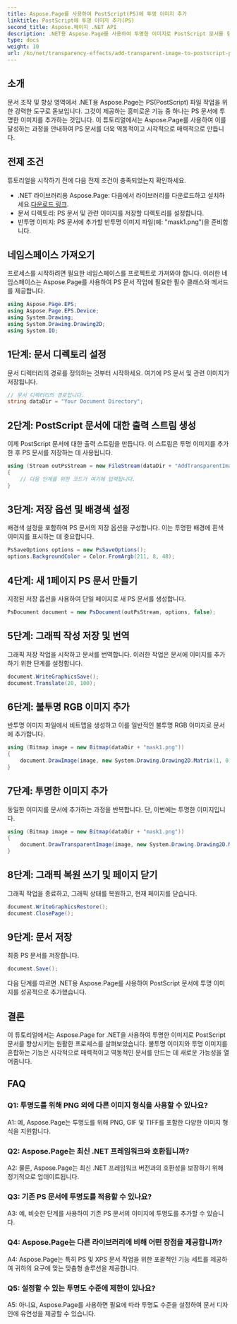 ```yaml
---
title: Aspose.Page를 사용하여 PostScript(PS)에 투명 이미지 추가
linktitle: PostScript에 투명 이미지 추가(PS)
second_title: Aspose.페이지 .NET API
description: .NET용 Aspose.Page를 사용하여 투명한 이미지로 PostScript 문서를 향상하세요. 역동적이고 시각적으로 매력적인 결과를 얻으려면 단계별 가이드를 따르세요.
type: docs
weight: 10
url: /ko/net/transparency-effects/add-transparent-image-to-postscript-ps/
---
```

## 소개

문서 조작 및 향상 영역에서 .NET용 Aspose.Page는 PS(PostScript) 파일 작업을 위한 강력한 도구로 돋보입니다. 그것이 제공하는 흥미로운 기능 중 하나는 PS 문서에 투명한 이미지를 추가하는 것입니다. 이 튜토리얼에서는 Aspose.Page를 사용하여 이를 달성하는 과정을 안내하여 PS 문서를 더욱 역동적이고 시각적으로 매력적으로 만듭니다.

## 전제 조건

튜토리얼을 시작하기 전에 다음 전제 조건이 충족되었는지 확인하세요.

-  .NET 라이브러리용 Aspose.Page: 다음에서 라이브러리를 다운로드하고 설치하세요.[다운로드 링크](https://releases.aspose.com/page/net/).
- 문서 디렉토리: PS 문서 및 관련 이미지를 저장할 디렉토리를 설정합니다.
- 반투명 이미지: PS 문서에 추가할 반투명 이미지 파일(예: "mask1.png")을 준비합니다.

## 네임스페이스 가져오기

프로세스를 시작하려면 필요한 네임스페이스를 프로젝트로 가져와야 합니다. 이러한 네임스페이스는 Aspose.Page를 사용하여 PS 문서 작업에 필요한 필수 클래스와 메서드를 제공합니다.

```csharp
using Aspose.Page.EPS;
using Aspose.Page.EPS.Device;
using System.Drawing;
using System.Drawing.Drawing2D;
using System.IO;
```

## 1단계: 문서 디렉토리 설정

문서 디렉터리의 경로를 정의하는 것부터 시작하세요. 여기에 PS 문서 및 관련 이미지가 저장됩니다.

```csharp
// 문서 디렉터리의 경로입니다.
string dataDir = "Your Document Directory";
```

## 2단계: PostScript 문서에 대한 출력 스트림 생성

이제 PostScript 문서에 대한 출력 스트림을 만듭니다. 이 스트림은 투명 이미지를 추가한 후 PS 문서를 저장하는 데 사용됩니다.

```csharp
using (Stream outPsStream = new FileStream(dataDir + "AddTransparentImage_outPS.ps", FileMode.Create))
{
    // 다음 단계를 위한 코드가 여기에 입력됩니다.
}
```

## 3단계: 저장 옵션 및 배경색 설정

배경색 설정을 포함하여 PS 문서의 저장 옵션을 구성합니다. 이는 투명한 배경에 흰색 이미지를 표시하는 데 중요합니다.

```csharp
PsSaveOptions options = new PsSaveOptions();
options.BackgroundColor = Color.FromArgb(211, 8, 48);
```

## 4단계: 새 1페이지 PS 문서 만들기

지정된 저장 옵션을 사용하여 단일 페이지로 새 PS 문서를 생성합니다.

```csharp
PsDocument document = new PsDocument(outPsStream, options, false);
```

## 5단계: 그래픽 작성 저장 및 번역

그래픽 저장 작업을 시작하고 문서를 번역합니다. 이러한 작업은 문서에 이미지를 추가하기 위한 단계를 설정합니다.

```csharp
document.WriteGraphicsSave();
document.Translate(20, 100);
```

## 6단계: 불투명 RGB 이미지 추가

반투명 이미지 파일에서 비트맵을 생성하고 이를 일반적인 불투명 RGB 이미지로 문서에 추가합니다.

```csharp
using (Bitmap image = new Bitmap(dataDir + "mask1.png"))
{
    document.DrawImage(image, new System.Drawing.Drawing2D.Matrix(1, 0, 0, 1, 100, 0), Color.Empty);
}
```

## 7단계: 투명한 이미지 추가

동일한 이미지를 문서에 추가하는 과정을 반복합니다. 단, 이번에는 투명한 이미지입니다.

```csharp
using (Bitmap image = new Bitmap(dataDir + "mask1.png"))
{
    document.DrawTransparentImage(image, new System.Drawing.Drawing2D.Matrix(1, 0, 0, 1, 350, 0), 255);
}
```

## 8단계: 그래픽 복원 쓰기 및 페이지 닫기

그래픽 작업을 종료하고, 그래픽 상태를 복원하고, 현재 페이지를 닫습니다.

```csharp
document.WriteGraphicsRestore();
document.ClosePage();
```

## 9단계: 문서 저장

최종 PS 문서를 저장합니다.

```csharp
document.Save();
```

다음 단계를 따르면 .NET용 Aspose.Page를 사용하여 PostScript 문서에 투명 이미지를 성공적으로 추가했습니다.

## 결론

이 튜토리얼에서는 Aspose.Page for .NET을 사용하여 투명한 이미지로 PostScript 문서를 향상시키는 원활한 프로세스를 살펴보았습니다. 불투명 이미지와 투명 이미지를 혼합하는 기능은 시각적으로 매력적이고 역동적인 문서를 만드는 데 새로운 가능성을 열어줍니다.

## FAQ

### Q1: 투명도를 위해 PNG 외에 다른 이미지 형식을 사용할 수 있나요?

A1: 예, Aspose.Page는 투명도를 위해 PNG, GIF 및 TIFF를 포함한 다양한 이미지 형식을 지원합니다.

### Q2: Aspose.Page는 최신 .NET 프레임워크와 호환됩니까?

A2: 물론, Aspose.Page는 최신 .NET 프레임워크 버전과의 호환성을 보장하기 위해 정기적으로 업데이트됩니다.

### Q3: 기존 PS 문서에 투명도를 적용할 수 있나요?

A3: 예, 비슷한 단계를 사용하여 기존 PS 문서의 이미지에 투명도를 추가할 수 있습니다.

### Q4: Aspose.Page는 다른 라이브러리에 비해 어떤 장점을 제공합니까?

A4: Aspose.Page는 특히 PS 및 XPS 문서 작업을 위한 포괄적인 기능 세트를 제공하여 귀하의 요구에 맞는 맞춤형 솔루션을 제공합니다.

### Q5: 설정할 수 있는 투명도 수준에 제한이 있나요?

A5: 아니요, Aspose.Page를 사용하면 필요에 따라 투명도 수준을 설정하여 문서 디자인에 유연성을 제공할 수 있습니다.